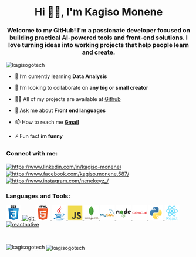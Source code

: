 <h1 align="center">Hi 👋🏾, I'm Kagiso Monene</h1>
<h3 align="center">Welcome to my GitHub! I'm a passionate developer focused on building practical AI-powered tools and front-end solutions. I love turning ideas into working projects that help people learn and create.</h3>

<p align="left"> <img src="https://komarev.com/ghpvc/?username=kagisogotech&label=Profile%20views&color=0e75b6&style=flat" alt="kagisogotech" /> </p>


- 🌱 I’m currently learning **Data Analysis**

- 👯 I’m looking to collaborate on **any big or small creator**

- 👨‍💻 All of my projects are available at [Github](https://github.com/Kagisogotech?tab=repositories)

- 💬 Ask me about **Front end languages**

- 📫 How to reach me **[Gmail](kagiso.thierry31@gmail.com)**

- ⚡ Fun fact **im funny**

<h3 align="left">Connect with me:</h3>
<p align="left">
<a href="https://www.linkedin.com/in/kagiso-monene/" target="blank"><img align="center" src="https://raw.githubusercontent.com/rahuldkjain/github-profile-readme-generator/master/src/images/icons/Social/linked-in-alt.svg" alt="https://www.linkedin.com/in/kagiso-monene/" height="30" width="40" /></a>
<a href="https://www.facebook.com/kagiso.monene.587/" target="blank"><img align="center" src="https://raw.githubusercontent.com/rahuldkjain/github-profile-readme-generator/master/src/images/icons/Social/facebook.svg" alt="https://www.facebook.com/kagiso.monene.587/" height="30" width="40" /></a>
<a href="https://www.instagram.com/nenekeyz_/" target="blank"><img align="center" src="https://raw.githubusercontent.com/rahuldkjain/github-profile-readme-generator/master/src/images/icons/Social/instagram.svg" alt="https://www.instagram.com/nenekeyz_/" height="30" width="40" /></a>
</p>

<h3 align="left">Languages and Tools:</h3>
<p align="left"> <a href="https://www.w3schools.com/css/" target="_blank" rel="noreferrer"> <img src="https://raw.githubusercontent.com/devicons/devicon/master/icons/css3/css3-original-wordmark.svg" alt="css3" width="40" height="40"/> </a> <a href="https://git-scm.com/" target="_blank" rel="noreferrer"> <img src="https://www.vectorlogo.zone/logos/git-scm/git-scm-icon.svg" alt="git" width="40" height="40"/> </a> <a href="https://www.w3.org/html/" target="_blank" rel="noreferrer"> <img src="https://raw.githubusercontent.com/devicons/devicon/master/icons/html5/html5-original-wordmark.svg" alt="html5" width="40" height="40"/> </a> <a href="https://www.java.com" target="_blank" rel="noreferrer"> <img src="https://raw.githubusercontent.com/devicons/devicon/master/icons/java/java-original.svg" alt="java" width="40" height="40"/> </a> <a href="https://developer.mozilla.org/en-US/docs/Web/JavaScript" target="_blank" rel="noreferrer"> <img src="https://raw.githubusercontent.com/devicons/devicon/master/icons/javascript/javascript-original.svg" alt="javascript" width="40" height="40"/> </a> <a href="https://www.mongodb.com/" target="_blank" rel="noreferrer"> <img src="https://raw.githubusercontent.com/devicons/devicon/master/icons/mongodb/mongodb-original-wordmark.svg" alt="mongodb" width="40" height="40"/> </a> <a href="https://www.mysql.com/" target="_blank" rel="noreferrer"> <img src="https://raw.githubusercontent.com/devicons/devicon/master/icons/mysql/mysql-original-wordmark.svg" alt="mysql" width="40" height="40"/> </a> <a href="https://nodejs.org" target="_blank" rel="noreferrer"> <img src="https://raw.githubusercontent.com/devicons/devicon/master/icons/nodejs/nodejs-original-wordmark.svg" alt="nodejs" width="40" height="40"/> </a> <a href="https://www.oracle.com/" target="_blank" rel="noreferrer"> <img src="https://raw.githubusercontent.com/devicons/devicon/master/icons/oracle/oracle-original.svg" alt="oracle" width="40" height="40"/> </a> <a href="https://www.python.org" target="_blank" rel="noreferrer"> <img src="https://raw.githubusercontent.com/devicons/devicon/master/icons/python/python-original.svg" alt="python" width="40" height="40"/> </a> <a href="https://reactjs.org/" target="_blank" rel="noreferrer"> <img src="https://raw.githubusercontent.com/devicons/devicon/master/icons/react/react-original-wordmark.svg" alt="react" width="40" height="40"/> </a> <a href="https://reactnative.dev/" target="_blank" rel="noreferrer"> <img src="https://reactnative.dev/img/header_logo.svg" alt="reactnative" width="40" height="40"/> </a> </p>
<br>
<p><img align="left" src="https://github-readme-stats.vercel.app/api/top-langs?username=kagisogotech&show_icons=true&locale=en&layout=compact" alt="kagisogotech" /></p>
<p>&nbsp;<img align="center" src="https://github-readme-stats.vercel.app/api?username=kagisogotech&show_icons=true&locale=en" alt="kagisogotech" /></p>
